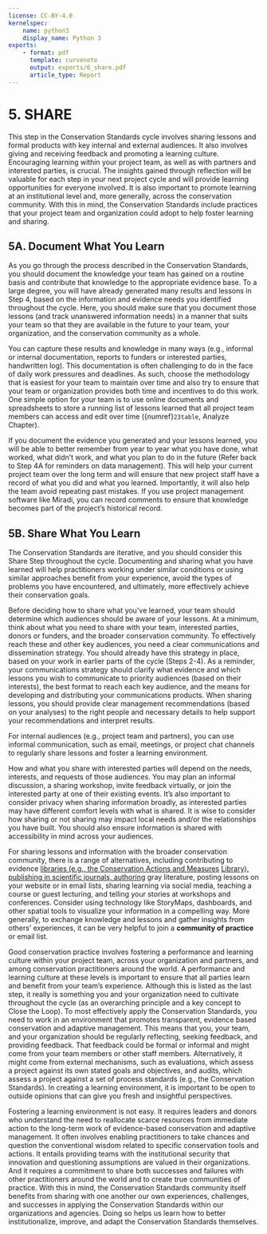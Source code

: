 ```yaml
---
license: CC-BY-4.0
kernelspec:
    name: python3
    display_name: Python 3
exports:
    - format: pdf
      template: curvenote
      output: exports/6_share.pdf
      article_type: Report
---
```


# 5. SHARE
This step in the Conservation Standards cycle involves sharing lessons and formal products with key internal and external audiences. It also involves giving and receiving feedback and promoting a learning culture. Encouraging learning within your project team, as well as with partners and interested parties, is crucial. The insights gained through reflection will be valuable for each step in your next project cycle and will provide learning opportunities for everyone involved. It is also important to promote learning at an institutional level and, more generally, across the conservation community. With this in mind, the Conservation Standards include practices that your project team and organization could adopt to help foster learning and sharing.

## 5A. Document What You Learn
As you go through the process described in the Conservation Standards, you should document the knowledge your team has gained on a routine basis and contribute that knowledge to the appropriate evidence base. To a large degree, you will have already generated many results and lessons in Step 4, based on the information and evidence needs you identified throughout the cycle. Here, you should make sure that you document those lessons (and track unanswered information needs) in a manner that suits your team so that they are available in the future to your team, your organization, and the conservation community as a whole.

You can capture these results and knowledge in many ways (e.g., informal or internal documentation, reports to funders or interested parties, handwritten log). This documentation is often challenging to do in the face of daily work pressures and deadlines. As such, choose the methodology that is easiest for your team to maintain over time and also try to ensure that your team or organization provides both time and incentives to do this work. One simple option for your team is to use online documents and spreadsheets to store a running list of lessons learned that all project team members can access and edit over time ({numref}`23table`, Analyze Chapter).

If you document the evidence you generated and your lessons learned, you will be able to better remember from year to year what you have done, what worked, what didn’t work, and what you plan to do in the future (Refer back to Step 4A for reminders on data management). This will help your current project team over the long term and will ensure that new project staff have a record of what you did and what you learned. Importantly, it will also help the team avoid repeating past mistakes. If you use project management software like Miradi, you can record comments to ensure that knowledge becomes part of the project’s historical record.

## 5B. Share What You Learn
The Conservation Standards are iterative, and you should consider this Share Step throughout the cycle. Documenting and sharing what you have learned will help practitioners working under similar conditions or using similar approaches benefit from your experience, avoid the types of problems you have encountered, and ultimately, more effectively achieve their conservation goals.

Before deciding how to share what you've learned, your team should determine which audiences should be aware of your lessons. At a minimum, think about what you need to share with your team, interested parties, donors or funders, and the broader conservation community. To effectively reach these and other key audiences, you need a clear communications and dissemination strategy. You should already have this strategy in place, based on your work in earlier parts of the cycle (Steps 2-4). As a reminder, your communications strategy should clarify what evidence and which lessons you wish to communicate to priority audiences (based on their interests), the best format to reach each key audience, and the means for developing and distributing your communications products. When sharing lessons, you should provide clear management recommendations (based on your analyses) to the right people and necessary details to help support your recommendations and interpret results.

For internal audiences (e.g., project team and partners), you can use informal communication, such as email, meetings, or project chat channels to regularly share lessons and foster a learning environment.

How and what you share with interested parties will depend on the needs, interests, and requests of those audiences. You may plan an informal discussion, a sharing workshop, invite feedback virtually, or join the interested party at one of their existing events. It’s also important to consider privacy when sharing information broadly, as interested parties may have different comfort levels with what is shared. It is wise to consider how sharing or not sharing may impact local needs and/or the relationships you have built. You should also ensure information is shared with accessibility in mind across your audiences.

For sharing lessons and information with the broader conservation community, there is a range of alternatives, including contributing to evidence [libraries (e.g., the Conservation Actions and Measures](https://conservationstandards.org/library-item/caml/) [Library), publishing in scientific journals, authoring](https://conservationstandards.org/library-item/caml/) gray literature, posting lessons on your website or in email lists, sharing learning via social media, teaching a course or guest lecturing, and telling your stories at workshops and conferences. Consider using technology like StoryMaps, dashboards, and other spatial tools to visualize your information in a compelling way. More generally, to exchange knowledge and lessons and gather insights from others’ experiences, it can be very helpful to join a **community of practice** or email list.

Good conservation practice involves fostering a performance and learning culture within your project team, across your organization and partners, and among conservation practitioners around the world. A performance and learning culture at these levels is important to ensure that all parties learn and benefit from your team’s experience. Although this is listed as the last step, it really is something you and your organization need to cultivate throughout the cycle (as an overarching principle and a key concept to Close the Loop). To most effectively apply the Conservation Standards, you need to work in an environment that promotes transparent, evidence based conservation and adaptive management. This means that you, your team, and your organization should be regularly reflecting, seeking feedback, and providing feedback. That feedback could be formal or informal and might come from your team members or other staff members. Alternatively, it might come from external mechanisms, such as evaluations, which assess a project against its own stated goals and objectives, and audits, which assess a project against a set of process standards (e.g., the Conservation Standards). In creating a learning environment, it is important to be open to outside opinions that can give you fresh and insightful perspectives.

Fostering a learning environment is not easy. It requires leaders and donors who understand the need to reallocate scarce resources from immediate action to the long-term work of evidence-based conservation and adaptive management. It often involves enabling practitioners to take chances and question the conventional wisdom related to specific conservation tools and actions. It entails providing teams with the institutional security that innovation and questioning assumptions are valued in their organizations. And it requires a commitment to share both successes and failures with other practitioners around the world and to create true communities of practice. With this in mind, the Conservation Standards community itself benefits from sharing with one another our own experiences, challenges, and successes in applying the Conservation Standards within our organizations and agencies. Doing so helps us learn how to better institutionalize, improve, and adapt the Conservation Standards themselves.